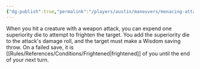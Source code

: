 ```yaml
---
{"dg-publish":true,"permalink":"/players/austin/maneuvers/menacing-attack/","noteIcon":""}
---
```


When you hit a creature with a weapon attack, you can expend one superiority die to attempt to frighten the target. You add the superiority die to the attack's damage roll, and the target must make a Wisdom saving throw. On a failed save, it is [[Rules/References/Conditions/Frightened\|frightened]] of you until the end of your next turn.
